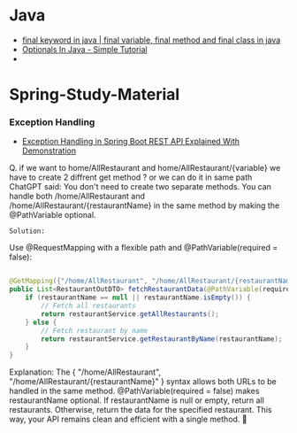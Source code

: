 # Java
- [final keyword in java | final variable, final method and final class in java](https://youtu.be/i9llT4A43hg?si=4hrmTmqhZ3ddqk3E)
- [Optionals In Java - Simple Tutorial](https://youtu.be/vKVzRbsMnTQ?si=g07vx6TdqSgxye4G)
- 
# Spring-Study-Material
### Exception Handling 
- [Exception Handling in Spring Boot REST API Explained With Demonstration](https://youtu.be/L2o485T70Do?si=UYyw2zP38lbfbuau)
  
Q. if we want to home/AllRestaurant and home/AllRestaurant/{variable} we have to create 2 diffrent get method  ? or we can do it in same path    
ChatGPT said:
You don't need to create two separate methods. You can handle both /home/AllRestaurant and /home/AllRestaurant/{restaurantName} in the same method by making the @PathVariable optional.

`Solution:`

Use @RequestMapping with a flexible path and @PathVariable(required = false):

```java

@GetMapping({"/home/AllRestaurant", "/home/AllRestaurant/{restaurantName}"})
public List<RestaurantOutDTO> fetchRestaurantData(@PathVariable(required = false) String restaurantName) {
    if (restaurantName == null || restaurantName.isEmpty()) {
        // Fetch all restaurants
        return restaurantService.getAllRestaurants();
    } else {
        // Fetch restaurant by name
        return restaurantService.getRestaurantByName(restaurantName);
    }
}
```

Explanation:
The { "/home/AllRestaurant", "/home/AllRestaurant/{restaurantName}" } syntax allows both URLs to be handled in the same method.
@PathVariable(required = false) makes restaurantName optional.
If restaurantName is null or empty, return all restaurants.
Otherwise, return the data for the specified restaurant.
This way, your API remains clean and efficient with a single method. 🚀
